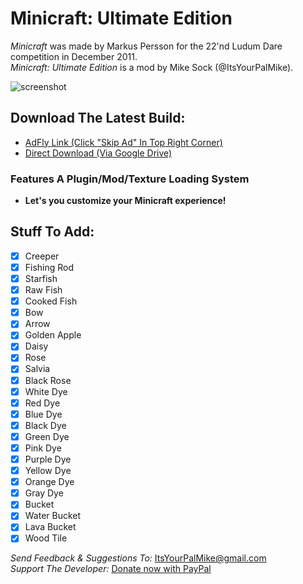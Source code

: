 # Minicraft: Ultimate Edition

*Minicraft* was made by Markus Persson for the 22'nd Ludum Dare competition in December 2011.  
*Minicraft: Ultimate Edition* is a mod by Mike Sock (@ItsYourPalMike).

![screenshot](http://ludumdare.com/compo/wp-content/compo2/87574/398-shot0.png "screenshot")

## Download The Latest Build:
* [AdFly Link (Click "Skip Ad" In Top Right Corner)](http://adf.ly/1Q2T65)
* [Direct Download (Via Google Drive)](https://drive.google.com/open?id=0B7M84SGJhrOOX0taSE4wNDk5WE0)

### Features A Plugin/Mod/Texture Loading System
* **Let's you customize your Minicraft experience!**

## Stuff To Add:
- [x] Creeper 
- [x] Fishing Rod
- [x] Starfish
- [x] Raw Fish
- [x] Cooked Fish
- [x] Bow
- [x] Arrow
- [x] Golden Apple
- [x] Daisy
- [x] Rose
- [x] Salvia
- [x] Black Rose
- [x] White Dye
- [x] Red Dye
- [x] Blue Dye
- [x] Black Dye
- [x] Green Dye
- [x] Pink Dye
- [x] Purple Dye
- [x] Yellow Dye
- [x] Orange Dye
- [x] Gray Dye
- [x] Bucket
- [x] Water Bucket
- [x] Lava Bucket
- [x] Wood Tile

*Send Feedback & Suggestions To:* ItsYourPalMike@gmail.com  
*Support The Developer:* [Donate now with PayPal](https://www.paypal.com/cgi-bin/webscr?cmd=_donations&business=WPU3RP8SZ6BRC&lc=US&item_name=Buy%20Mike%20Some%20Ramen&currency_code=USD&bn=PP%2dDonationsBF%3abtn_donateCC_LG%2egif%3aNonHosted)
